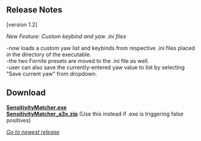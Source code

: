 ## Release Notes

[version 1.2] 

_New Feature: Custom keybind and yaw .ini files_

-now loads a custom yaw list and keybinds from respective .ini files placed in the directory of the executable. \
-the two Fornite presets are moved to the .ini file as well. \
-user can also save the currently-entered yaw value to list by selecting "Save current yaw" from dropdown.

## Download

[**SensitivityMatcher.exe**](https://github.com/KovaaK/SensitivityMatcher/releases/download/1.2/SensitivityMatcher.exe) \
[**SensitivityMatcher_a3x.zip**](https://github.com/KovaaK/SensitivityMatcher/releases/download/1.2/SensitivityMatcher_a3x.zip) (Use this instead if .exe is triggering false positives)

[_Go to newest release_](https://github.com/KovaaK/SensitivityMatcher/releases/latest)
